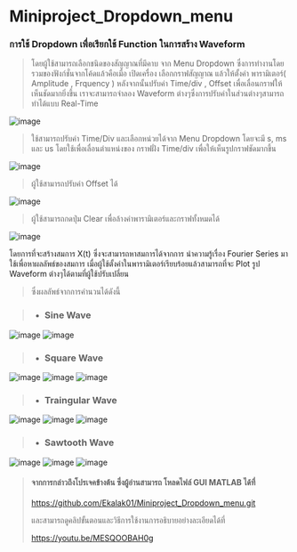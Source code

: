# Miniproject_Dropdown_menu
### การใช้ Dropdown เพื่อเรียกใช้ Function ในการสร้าง Waveform
> โดยผู้ใช้สามารถเลือกชนิดของสัญญาณที่มีคาบ จาก Menu Dropdown ซึ่งการทำงานโดยรวมของฟังก์ชั่นจากโค้ดแล้วคือเมื่อ เปิดเครื่อง เลือกกราฟสัญญาณ แล้วให้ตั้งค่า พารามิเตอร์( Amplitude , Frquency ) 
> หลังจากนั้นปรับค่า Time/div , Offset เพื่อเลื่อนกราฟให้เห็นชัดมากยิ่งขึ้น เราจะสามารถจำลอง Waveform ต่างๆซึ่งการปรับค่าในส่วนต่างๆสามารถทำได้แบบ Real-Time

![image](https://user-images.githubusercontent.com/87509688/142722815-c9a6c339-2e19-49a6-ab64-09cfc31392ff.png)

> ใช้สามารถปรับค่า Time/Div และเลือกหน่วยได้จาก Menu Dropdown โดยจะมี s, ms และ us โดยใช้เพื่อเลื่อนตำแหน่งของ กราฟฝั่ง Time/div เพื่อให้เห็นรูปกราฟชัดมากขึ้น

![image](https://user-images.githubusercontent.com/20890109/142723856-78e01166-2f1b-4e54-8c35-27b322594455.png)

> ผู้ใช้สามารถปรับค่า Offset ได้

![image](https://user-images.githubusercontent.com/20890109/142723888-7e077783-f1de-46bd-b246-5d01d505baaa.png)

> ผู้ใช้สามารถกดปุ่ม Clear เพื่อล้างค่าพารามิเตอร์และกราฟทั้งหมดได้

![image](https://user-images.githubusercontent.com/20890109/142723597-d02912ad-9f1d-44da-85e4-7d5c79ea4168.png)


                    
โดยการที่จะสร้างสมการ X(t) ซึ่งจะสามารถหาสมการได้จากการ นำความรู้เรื่อง Fourier Series มาใช้เพื่อหาผลลัพธ์ของสมการ
เมื่อผู้ใช้ตั้งค่าในพารามิเตอร์เรียบร้อยแล้วสามารถที่จะ Plot รูป Waveform ต่างๆได้ตามที่ผู้ใช้ปรับเปลี่ยน

> ซึ่งผลลัพธ์จากการคำนวนได้ดังนี้

>- ### Sine Wave 

![image](https://user-images.githubusercontent.com/87509688/142724034-03b2b845-06f2-4784-830c-c1559a821227.png)
![image](https://user-images.githubusercontent.com/87509688/142723130-4e66d9fc-8d7b-475e-bf3b-d7d59806023e.png)

>- ### Square Wave 

![image](https://user-images.githubusercontent.com/87509688/142724061-20ee9df7-4242-46bb-ba46-ff2cde2cc6a3.png)
![image](https://user-images.githubusercontent.com/87509688/142724067-6ea8fe67-c537-43ad-b7e5-caeff48bad9d.png)
![image](https://user-images.githubusercontent.com/87509688/142723101-d6e6d390-d556-4382-889b-2f965bb8ffe3.png)


>- ### Traingular Wave 

![image](https://user-images.githubusercontent.com/87509688/142724088-f59a1846-c156-4096-a7e2-0789e8809793.png)
![image](https://user-images.githubusercontent.com/87509688/142724103-f2d7b9a4-4c00-435d-af30-0b8c2aa89603.png)
![image](https://user-images.githubusercontent.com/87509688/142723110-35e31ac2-5bb6-4105-bfd9-4963389dcf91.png)


>- ### Sawtooth Wave 

![image](https://user-images.githubusercontent.com/87509688/142724128-4f2da470-4402-4eff-aaf7-a402dbcbe8ae.png)
![image](https://user-images.githubusercontent.com/87509688/142724132-bac22745-2e2d-4a24-a568-11509b752d48.png)
![image](https://user-images.githubusercontent.com/87509688/142723115-6a31d6e0-8ddd-4a6e-b275-954a6a2a84de.png)

> #### จากการกล่าวถึงโปรเจคข้างต้น ซึ่งผู้อ่านสามารถ โหลดไฟล์ GUI MATLAB ได้ที่ 
> https://github.com/Ekalak01/Miniproject_Dropdown_menu.git 
> 
> และสามารถดูคลิปขั้นตอนและวิธีการใช้งานการอธิบายอย่างละเอียดได้ที่ 
> 
> https://youtu.be/MESQOOBAH0g

